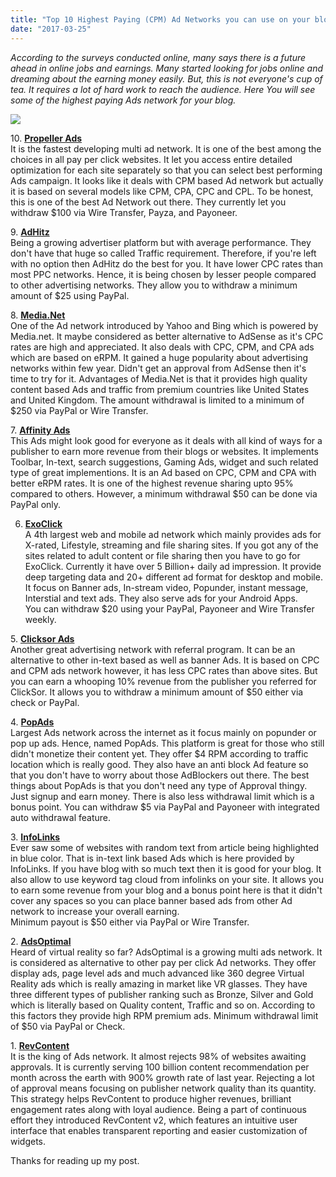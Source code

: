 ```yaml
---
title: "Top 10 Highest Paying (CPM) Ad Networks you can use on your blog"
date: "2017-03-25"
---
```


_According to the surveys conducted online, many says there is a future ahead in online jobs and earnings. Many started looking for jobs online and dreaming about the earning money easily. But, this is not everyone's cup of tea. It requires a lot of hard work to reach the audience. Here You will see some of the highest paying Ads network for your blog._  
  

[![](posts/2017/03/images/Ad+Network.jpg)](https://static1.squarespace.com/static/54d0ebd1e4b0bce5ca0d7a32/t/55a6d18ce4b0282b71e4ccd3/1436995980424/Ad+Network.jpg)

  

10\. **[Propeller Ads](http://www.propellerads.com/)**  
It is the fastest developing multi ad network. It is one of the best among the choices in all pay per click websites. It let you access entire detailed optimization for each site separately so that you can select best performing Ads campaign. It looks like it deals with CPM based Ad network but actually it is based on several models like CPM, CPA, CPC and CPL. To be honest, this is one of the best Ad Network out there. They currently let you withdraw $100 via Wire Transfer, Payza, and Payoneer.

  
9\. **[AdHitz](http://www.adhitz.com/)**  
Being a growing advertiser platform but with average performance. They don't have that huge so called Traffic requirement. Therefore, if you're left with no option then AdHitz do the best for you. It have lower CPC rates than most PPC networks. Hence, it is being chosen by lesser people compared to other advertising networks. They allow you to withdraw a minimum amount of $25 using PayPal.  
  
8\. **[Media.Net](http://media.net/)**  
One of the Ad network introduced by Yahoo and Bing which is powered by Media.net. It maybe considered as better alternative to AdSense as it's CPC rates are high and appreciated. It also deals with CPC, CPM, and CPA ads which are based on eRPM. It gained a huge popularity about advertising networks within few year. Didn't get an approval from AdSense then it's time to try for it. Advantages of Media.Net is that it provides high quality content based Ads and traffic from premium countries like United States and United Kingdom. The amount withdrawal is limited to a minimum of $250 via PayPal or Wire Transfer.  
  
7\. **[Affinity Ads](http://www.affinity.com/)**  
This Ads might look good for everyone as it deals with all kind of ways for a publisher to earn more revenue from their blogs or websites. It implements Toolbar, In-text, search suggestions, Gaming Ads, widget and such related type of great implementions. It is an Ad based on CPC, CPM and CPA with better eRPM rates. It is one of the highest revenue sharing upto 95% compared to others. However, a minimum withdrawal $50 can be done via PayPal only.  
  
6. **[ExoClick](http://www.exoclick.com/)**  
A 4th largest web and mobile ad network which mainly provides ads for X-rated, Lifestyle, streaming and file sharing sites. If you got any of the sites related to adult content or file sharing then you have to go for ExoClick. Currently it have over 5 Billion+ daily ad impression. It provide deep targeting data and 20+ different ad format for desktop and mobile. It focus on Banner ads, In-stream video, Popunder, instant message, Interstial and text ads. They also serve ads for your Android Apps.  
You can withdraw $20 using your PayPal, Payoneer and Wire Transfer weekly.  
  
5\. **[Clicksor Ads](http://www.clicksor.com/)**  
Another great advertising network with referral program. It can be an alternative to other in-text based as well as banner Ads. It is based on CPC and CPM ads network however, it has less CPC rates than above sites. But you can earn a whooping 10% revenue from the publisher you referred for ClickSor. It allows you to withdraw a minimum amount of $50 either via check or PayPal.  
  
4\. **[PopAds](http://www.popads.net/)**  
Largest Ads network across the internet as it focus mainly on popunder or pop up ads. Hence, named PopAds. This platform is great for those who still didn't monetize their content yet. They offer $4 RPM according to traffic location which is really good. They also have an anti block Ad feature so that you don't have to worry about those AdBlockers out there. The best things about PopAds is that you don't need any type of Approval thingy. Just signup and earn money. There is also less withdrawal limit which is a bonus point. You can withdraw $5 via PayPal and Payoneer with integrated auto withdrawal feature.  
  
3\. **[InfoLinks](http://www.infolinks.com/)**  
Ever saw some of websites with random text from article being highlighted in blue color. That is in-text link based Ads which is here provided by InfoLinks. If you have blog with so much text then it is good for your blog. It also allow to use keyword tag cloud from infolinks on your site. It allows you to earn some revenue from your blog and a bonus point here is that it didn't cover any spaces so you can place banner based ads from other Ad network to increase your overall earning.  
Minimum payout is $50 either via PayPal or Wire Transfer.  
  
2\. **[AdsOptimal](http://www.adsoptimal.com/)**  
Heard of virtual reality so far? AdsOptimal is a growing multi ads network. It is considered as alternative to other pay per click Ad networks. They offer display ads, page level ads and much advanced like 360 degree Virtual Reality ads which is really amazing in market like VR glasses. They have three different types of publisher ranking such as Bronze, Silver and Gold which is literally based on Quality content, Traffic and so on. According to this factors they provide high RPM premium ads. Minimum withdrawal limit of $50 via PayPal or Check.  
  
1\. **[RevContent](http://www.revcontent.com/)**  
It is the king of Ads network. It almost rejects 98% of websites awaiting approvals. It is currently serving 100 billion content recommendation per month across the earth with 900% growth rate of last year. Rejecting a lot of approval means focusing on publisher network quality than its quantity. This strategy helps RevContent to produce higher revenues, brilliant engagement rates along with loyal audience. Being a part of continuous effort they introduced RevContent v2, which features an intuitive user interface that enables transparent reporting and easier customization of widgets.  
  
Thanks for reading up my post.
